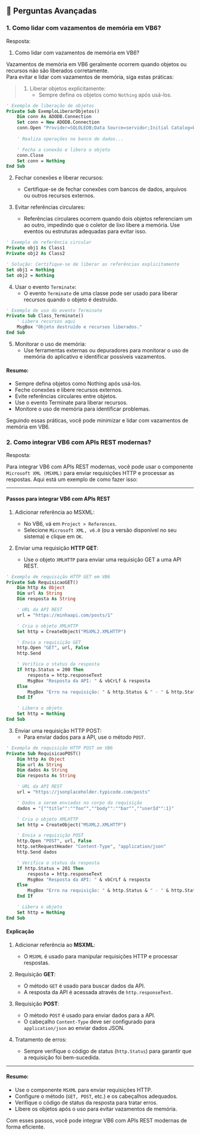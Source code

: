## 🔴 Perguntas Avançadas

### 1. Como lidar com vazamentos de memória em VB6?

Resposta:

1. Como lidar com vazamentos de memória em VB6?

Vazamentos de memória em VB6 geralmente ocorrem quando objetos ou recursos não são liberados corretamente. <br>
Para evitar e lidar com vazamentos de memória, siga estas práticas:

> 1. Liberar objetos explicitamente:
>    * Sempre defina os objetos como `Nothing` após usá-los.

```vb
' Exemplo de liberação de objetos
Private Sub ExemploLiberarObjetos()
    Dim conn As ADODB.Connection
    Set conn = New ADODB.Connection
    conn.Open "Provider=SQLOLEDB;Data Source=servidor;Initial Catalog=banco;User ID=usuario;Password=senha;"
    
    ' Realiza operações no banco de dados...

    ' Fecha a conexão e libera o objeto
    conn.Close
    Set conn = Nothing
End Sub
```

2. Fechar conexões e liberar recursos:

    * Certifique-se de fechar conexões com bancos de dados, arquivos ou outros recursos externos.

3. Evitar referências circulares:

    * Referências circulares ocorrem quando dois objetos referenciam um ao outro, impedindo que o coletor de lixo libere a memória. Use eventos ou estruturas adequadas para evitar isso.

```vb
' Exemplo de referência circular
Private obj1 As Class1
Private obj2 As Class2

' Solução: Certifique-se de liberar as referências explicitamente
Set obj1 = Nothing
Set obj2 = Nothing
```

4. Usar o evento `Terminate`:
    * O evento `Terminate` de uma classe pode ser usado para liberar recursos quando o objeto é destruído.

```vb
' Exemplo de uso do evento Terminate
Private Sub Class_Terminate()
    ' Libera recursos aqui
    MsgBox "Objeto destruído e recursos liberados."
End Sub
```

5. Monitorar o uso de memória:
    * Use ferramentas externas ou depuradores para monitorar o uso de memória do aplicativo e identificar possíveis vazamentos.

#### Resumo:
* Sempre defina objetos como Nothing após usá-los.
* Feche conexões e libere recursos externos.
* Evite referências circulares entre objetos.
* Use o evento Terminate para liberar recursos.
* Monitore o uso de memória para identificar problemas.

Seguindo essas práticas, você pode minimizar e lidar com vazamentos de memória em VB6.


### 2. Como integrar VB6 com APIs REST modernas?

Resposta:

Para integrar VB6 com APIs REST modernas, você pode usar o componente `Microsoft XML (MSXML)` para enviar requisições HTTP e processar as respostas. Aqui está um exemplo de como fazer isso:

<hr>

#### Passos para integrar VB6 com APIs REST

1. Adicionar referência ao MSXML:

    * No VB6, vá em `Project > References`.
    * Selecione `Microsoft XML, v6.0` (ou a versão disponível no seu sistema) e clique em `OK`.
2. Enviar uma requisição **HTTP GET**:

    * Use o objeto `XMLHTTP` para enviar uma requisição GET a uma API REST.

```vb
' Exemplo de requisição HTTP GET em VB6
Private Sub RequisicaoGET()
    Dim http As Object
    Dim url As String
    Dim resposta As String

    ' URL da API REST
    url = "https://minhaapi.com/posts/1"

    ' Cria o objeto XMLHTTP
    Set http = CreateObject("MSXML2.XMLHTTP")

    ' Envia a requisição GET
    http.Open "GET", url, False
    http.Send

    ' Verifica o status da resposta
    If http.Status = 200 Then
        resposta = http.responseText
        MsgBox "Resposta da API: " & vbCrLf & resposta
    Else
        MsgBox "Erro na requisição: " & http.Status & " - " & http.StatusText
    End If

    ' Libera o objeto
    Set http = Nothing
End Sub
```

3. Enviar uma requisição HTTP POST:
    * Para enviar dados para a API, use o método `POST`.

```vb
' Exemplo de requisição HTTP POST em VB6
Private Sub RequisicaoPOST()
    Dim http As Object
    Dim url As String
    Dim dados As String
    Dim resposta As String

    ' URL da API REST
    url = "https://jsonplaceholder.typicode.com/posts"

    ' Dados a serem enviados no corpo da requisição
    dados = "{""title"":""foo"",""body"":""bar"",""userId"":1}"

    ' Cria o objeto XMLHTTP
    Set http = CreateObject("MSXML2.XMLHTTP")

    ' Envia a requisição POST
    http.Open "POST", url, False
    http.setRequestHeader "Content-Type", "application/json"
    http.Send dados

    ' Verifica o status da resposta
    If http.Status = 201 Then
        resposta = http.responseText
        MsgBox "Resposta da API: " & vbCrLf & resposta
    Else
        MsgBox "Erro na requisição: " & http.Status & " - " & http.StatusText
    End If

    ' Libera o objeto
    Set http = Nothing
End Sub
```

#### Explicação

1. Adicionar referência ao **MSXML**:

    * O `MSXML` é usado para manipular requisições HTTP e processar respostas.

2. Requisição **GET**:

    * O método `GET` é usado para buscar dados da API.
    * A resposta da API é acessada através de `http.responseText`.

3. Requisição **POST**:

    * O método `POST` é usado para enviar dados para a API.
    * O cabeçalho `Content-Type` deve ser configurado para `application/json` ao enviar dados JSON.

4. Tratamento de erros:

    * Sempre verifique o código de status (`http.Status`) para garantir que a requisição foi bem-sucedida.

<hr>

#### Resumo:

* Use o componente `MSXML` para enviar requisições HTTP.
* Configure o método (`GET, POST`, etc.) e os cabeçalhos adequados.
* Verifique o código de status da resposta para tratar erros.
* Libere os objetos após o uso para evitar vazamentos de memória.

Com esses passos, você pode integrar VB6 com APIs REST modernas de forma eficiente.
